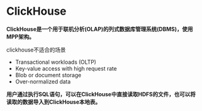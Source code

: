 # ClickHouse

**ClickHouse是一个用于联机分析(OLAP)的列式数据库管理系统(DBMS)，使用MPP架构。**

clickhouse不适合的场景

- Transactional workloads (OLTP)
- Key-value access with high request rate
- Blob or document storage
- Over-normalized data

**用户通过执行SQL语句，可以在ClickHouse中直接读取HDFS的文件，也可以将读取的数据导入到ClickHouse本地表。**